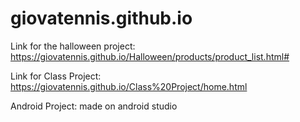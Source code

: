 # giovatennis.github.io

Link for the halloween project: https://giovatennis.github.io/Halloween/products/product_list.html#

Link for Class Project: https://giovatennis.github.io/Class%20Project/home.html

Android Project: made on android studio 

